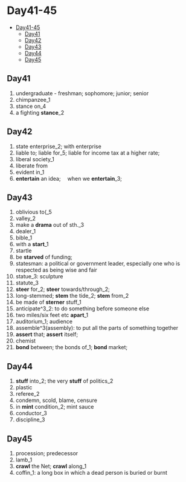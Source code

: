 # Day41-45

- [Day41-45](#day41-45)
  - [Day41](#day41)
  - [Day42](#day42)
  - [Day43](#day43)
  - [Day44](#day44)
  - [Day45](#day45)

## Day41

1. undergraduate - freshman; sophomore; junior; senior
2. chimpanzee_1
3. stance on_4
4. a fighting **stance**_2

## Day42

1. state enterprise_2; with enterprise
2. liable to; liable for_5;  liable for income tax at a higher rate;
3. liberal society_1
4. liberate from
5. evident in_1
6. **entertain** an idea;  when we **entertain**_3;

## Day43

1. oblivious to(_5
2. valley_2
3. make a **drama** out of sth._3
4. dealer_1
5. bible_1
6. with a **start**_1
7. startle
8. be **starved** of funding;
9. statesman: a political or government leader, especially one who is respected as being wise and fair
10. statue_3: sculpture
11. statute_3
12. **steer** for_2; **steer** towards/through_2;
13. long-stemmed; **stem** the tide_2; **stem** from_2
14. be made of **sterner** stuff_1
15. anticipate^3_2: to do something before someone else
16. two miles/six feet etc **apart**_1
17. auditorium_1; audience
18. assemble^3(assembly): to put all the parts of something together
19. **assert** that;  **assert** itself;
20. chemist
21. **bond** between; the bonds of_1; **bond** market;

## Day44

1. **stuff** into_2; the very **stuff** of politics_2
2. plastic
3. referee_2
4. condemn, scold, blame, censure
5. in **mint** condition_2; mint sauce
6. conductor_3
7. discipline_3

## Day45

1. procession; predecessor
2. lamb_1
3. **crawl** the Net; **crawl** along_1
4. coffin_1: a long box in which a dead person is buried or burnt
